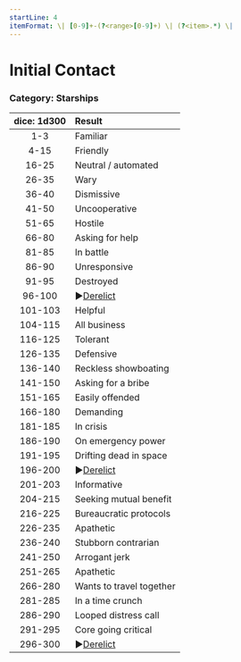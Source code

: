 ```yaml
---
startLine: 4
itemFormat: \| [0-9]+-(?<range>[0-9]+) \| (?<item>.*) \|
---
```

# Initial Contact
### Category: Starships

| dice: 1d300 | Result |
|:----:|:-------|
| 1-3 | Familiar |
| 4-15 | Friendly |
| 16-25 | Neutral / automated |
| 26-35 | Wary |
| 36-40 | Dismissive |
| 41-50 | Uncooperative |
| 51-65 | Hostile |
| 66-80 | Asking for help |
| 81-85 | In battle |
| 86-90 | Unresponsive |
| 91-95 | Destroyed |
| 96-100 | ▶[Derelict](Derelicts_Outer_First_Look.md) |
| 101-103 | Helpful |
| 104-115 | All business |
| 116-125 | Tolerant |
| 126-135 | Defensive |
| 136-140 | Reckless showboating |
| 141-150 | Asking for a bribe |
| 151-165 | Easily offended |
| 166-180 | Demanding |
| 181-185 | In crisis |
| 186-190 | On emergency power |
| 191-195 | Drifting dead in space |
| 196-200 | ▶[Derelict](Derelicts_Outer_First_Look.md) |
| 201-203 | Informative |
| 204-215 | Seeking mutual benefit |
| 216-225 | Bureaucratic protocols |
| 226-235 | Apathetic |
| 236-240 | Stubborn contrarian |
| 241-250 | Arrogant jerk |
| 251-265 | Apathetic |
| 266-280 | Wants to travel together |
| 281-285 | In a time crunch |
| 286-290 | Looped distress call |
| 291-295 | Core going critical |
| 296-300 | ▶[Derelict](Derelicts_Outer_First_Look.md) |